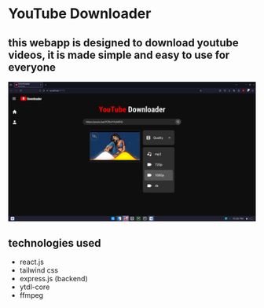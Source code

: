 # YouTube Downloader

## this webapp is designed to download youtube videos, it is made simple and easy to use for everyone

![image](./screenshots/image.png)

## technologies used

- react.js
- tailwind css
- express.js (backend)
- ytdl-core
- ffmpeg
